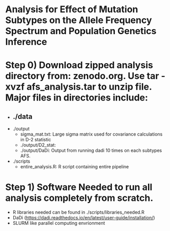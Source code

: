 # Analysis for Effect of Mutation Subtypes on the Allele Frequency Spectrum and Population Genetics Inference 

# Step 0) Download zipped analysis directory from: zenodo.org. Use tar -xvzf afs_analysis.tar to unzip file. Major files in directories include: 
- ./data
  - 
- ./output
  - sigma_mat.txt: Large sigma matrix used for covariance calculations in D-2 statistic 
  - ./output/D2_stat: 
  - ./output/DaDi: Output from running dadi 10 times on each subtypes AFS.
- ./scripts 
  - entire_analysis.R: R script containing entire pipeline 

# Step 1) Software Needed to run all analysis completely from scratch.  
- R libraries needed can be found in ./scripts/libraries_needed.R
- DaDi (https://dadi.readthedocs.io/en/latest/user-guide/installation/)
- SLURM like parallel computing envrionment 




